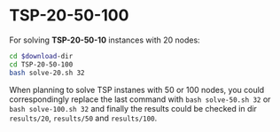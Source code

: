 # TSP-20-50-100

For solving **TSP-20-50-10** instances with 20 nodes:

```bash
cd $download-dir
cd TSP-20-50-100
bash solve-20.sh 32
```

When planning to solve TSP instanes with 50 or 100 nodes, you could correspondingly replace the last command with `bash solve-50.sh 32` or `bash solve-100.sh 32` and finally the results could be checked in dir `results/20`, `results/50` and `results/100`. 
